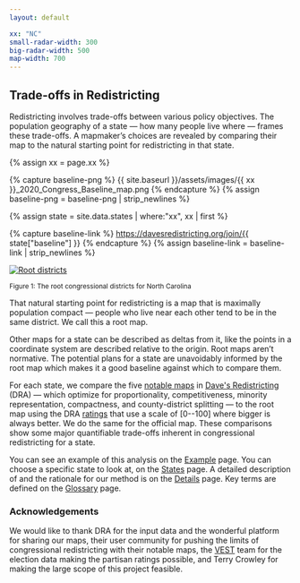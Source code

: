 ```yaml
---
layout: default

xx: "NC"
small-radar-width: 300
big-radar-width: 500
map-width: 700
---
```


<h2>Trade-offs in Redistricting</h2>

Redistricting involves trade-offs between various policy objectives. 
The population geography of a state &#8212; how many people live where &#8212; frames these trade-offs. 
A mapmaker’s choices are revealed by comparing their map to the natural starting point for redistricting in that state.

{% assign xx = page.xx %}

{% capture baseline-png %}
{{ site.baseurl }}/assets/images/{{ xx }}_2020_Congress_Baseline_map.png
{% endcapture %}
{% assign baseline-png = baseline-png | strip_newlines %}

{% assign state = site.data.states | where:"xx", xx | first %}

{% capture baseline-link %}
https://davesredistricting.org/join/{{ state["baseline"] }}
{% endcapture %}
{% assign baseline-link = baseline-link | strip_newlines %}

<p style="text-align: left">
    <a href="{{ baseline-link }}">
        <img src="{{ baseline-png }}" alt="Root districts" title="Click to view the map in Dave's Redistricting"
            width="{{ page.map-width }}" />
    </a>
</p>
<p style="text-align: left"><small>Figure 1: The root congressional districts for North Carolina</small></p>


That natural starting point for redistricting is a map that is maximally population compact 
&#8212; people who live near each other tend to be in the same district. 
We call this a root map.

Other maps for a state can be described as deltas from it, 
like the points in a coordinate system are described relative to the origin. 
Root maps aren’t normative. 
The potential plans for a state are unavoidably informed by the root map 
which makes it a good baseline against which to compare them.

For each state, we compare the five [notable maps](https://medium.com/dra-2020/notable-maps-66d744933a48) 
in [Dave's Redistricting](https://davesredistricting.org/) (DRA) 
&#8212; which optimize for proportionality, competitiveness, minority representation, compactness, and county-district splitting &#8212; to the root map using 
the DRA [ratings](https://medium.com/dra-2020/ratings-deep-dive-c03290659b7)
that use a scale of [0--100] where bigger is always better. 
We do the same for the official map. 
These comparisons show some major quantifiable trade-offs inherent in congressional redistricting for a state.

You can see an example of this analysis on the [Example](./_pages/example.markdown) page. 
You can choose a specific state to look at, on the [States](./_pages/states.markdown) page.
A detailed description of and the rationale for our method is on the [Details](./_pages/details.markdown) page. 
Key terms are defined on the [Glossary](./_pages/glossary.markdown) page.

### Acknowledgements

We would like to thank DRA for the input data and the wonderful platform for sharing our maps, 
their user community for pushing the limits of congressional redistricting with their notable maps, 
the [VEST](https://dataverse.harvard.edu/dataverse/electionscience) team
for the election data making the partisan ratings possible, and 
Terry Crowley for making the large scope of this project feasible.